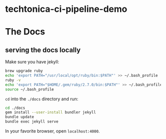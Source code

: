 # techtonica-ci-pipeline-demo

# The Docs

## serving the docs locally

Make sure you have jekyll:
```bash
brew upgrade ruby
echo 'export PATH="/usr/local/opt/ruby/bin:$PATH"' >> ~/.bash_profile
ruby -v
echo 'export PATH="$HOME/.gem/ruby/2.7.0/bin:$PATH"' >> ~/.bash_profile
source ~/.bash_profile
```

`cd` into the `./docs` directory and run:
```bash
cd ./docs
gem install --user-install bundler jekyll
bundle update
bundle exec jekyll serve
```

In your favorite browser, open `localhost:4000`.